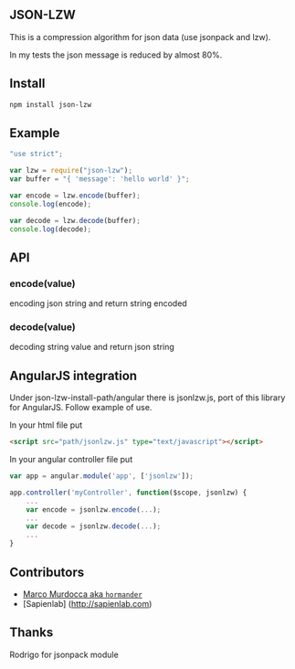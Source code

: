 JSON-LZW
-------------

This is a compression algorithm for json data (use jsonpack and lzw).

In my tests the json message is reduced by almost 80%.

## Install

```bash
npm install json-lzw
```

## Example

```app.js
"use strict";

var lzw = require("json-lzw");
var buffer = "{ 'message': 'hello world' }";

var encode = lzw.encode(buffer);
console.log(encode);

var decode = lzw.decode(buffer);
console.log(decode);

```

## API

### encode(value)

encoding json string and return string encoded

### decode(value)

decoding string value and return json string

## AngularJS integration

Under json-lzw-install-path/angular there is jsonlzw.js, port of this library for AngularJS.
Follow example of use.

In your html file put

```html
<script src="path/jsonlzw.js" type="text/javascript"></script>
```

In your angular controller file put

```js
var app = angular.module('app', ['jsonlzw']);

app.controller('myController', function($scope, jsonlzw) {
	...
	var encode = jsonlzw.encode(...);
	...
	var decode = jsonlzw.decode(...);
	...
}
```

## Contributors

- [Marco Murdocca aka `hormander`](https://github.com/hormander)
- [Sapienlab] (http://sapienlab.com)

## Thanks

Rodrigo for jsonpack module

